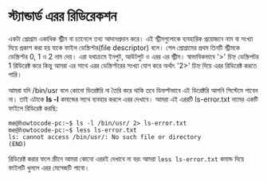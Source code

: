 # স্ট্যান্ডার্ড এরর রিডিরেকশন #

একটা প্রোগ্রাম একাধিক স্ট্রীম বা চ্যানেলে তথ্য আদানপ্রদান করে। এই স্ট্রীমগুলোকে ব্যবহারিক প্রয়োজনে নাম বা সংখ্যা দিয়ে প্রকাশ করা হয় যাকে ফাইল ডেস্ক্রিপ্টর(file descriptor) বলে। শেল প্রোগ্রামের প্রথম তিনটি স্ট্রীমকে ডেস্ক্রিপ্টর 0, 1 ও 2 নাম দেয়। এরা যথাক্রমে ইনপুট, আউটপুট ও এরর এর স্ট্রীম। স্বাভাবিকভাবে '>' চিহ্ন ডেস্ক্রিপটর 1 রিডিরেক্ট করে কিন্তু আমরা এর সাথে এরর ডেস্ক্রিপ্টরের সংখ্যা যোগ করে অর্থাৎ '2>' চিহ্ন দিয়ে এরর রিডিরেক্ট করতে পারি।

আমরা যদি /bin/usr বলে কোনো ডিরেক্টরি না তৈরি করে থাকি তবে ডিফল্টভাবে এই ডিরেক্টরি আপনি সিস্টেমে পাবেন না। তাই এটাকে **ls -l** কমান্ডের সাথে ব্যবহার করলে এরর দেখাবে। আমরা এই এররটি ls-error.txt নামের একটি ফাইলে রিডিরেক্ট করছি:

```
me@howtocode-pc:~$ ls -l /bin/usr/ 2> ls-error.txt
me@howtocode-pc:~$ less ls-error.txt
ls: cannot access /bin/usr/: No such file or directory
(END)
```
রিডিরেক্ট করার ফলে স্ক্রীনে আমরা কোনো এররই দেখাবে না বরং আমরা `less ls-error.txt` কমান্ড দিয়ে ফাইলটি  খুললে এরর মেসেজটি পাবো।